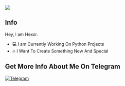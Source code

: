 <img src="https://i.ibb.co/xf0ht6z/shutterstock-753972046-350x233.jpg">

## Info

Hey, I am Hexor.

- :computer: I am Currently Working On Python Projects
- :fire: I Want To Create Something New And Special

## Get More Info About Me On Telegram

[![Telegram](https://img.shields.io/badge/Telegram-2CA5E0?style=for-the-badge&logo=telegram&logoColor=white)](https://t.me/mrhexor)
